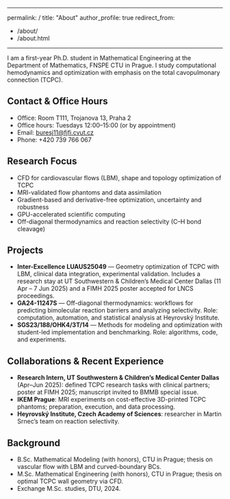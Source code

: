 <!-- about.md -->
---
permalink: /
title: "About"
author_profile: true
redirect_from:
  - /about/
  - /about.html
---

I am a first-year Ph.D. student in Mathematical Engineering at the Department of Mathematics, FNSPE CTU in Prague. I study computational hemodynamics and optimization with emphasis on the total cavopulmonary connection (TCPC). <!-- :contentReference[oaicite:0]{index=0} -->

## Contact & Office Hours
- Office: Room T111, Trojanova 13, Praha 2
- Office hours: Tuesdays 12:00–15:00 (or by appointment)
- Email: buresj11@fjfi.cvut.cz
- Phone: +420 739 766 067 <!-- :contentReference[oaicite:1]{index=1} -->

## Research Focus
- CFD for cardiovascular flows (LBM), shape and topology optimization of TCPC
- MRI-validated flow phantoms and data assimilation
- Gradient-based and derivative-free optimization, uncertainty and robustness
- GPU-accelerated scientific computing
- Off-diagonal thermodynamics and reaction selectivity (C–H bond cleavage) <!-- :contentReference[oaicite:2]{index=2} -->

## Projects
- **Inter-Excellence LUAUS25049** — Geometry optimization of TCPC with LBM, clinical data integration, experimental validation. Includes a research stay at UT Southwestern & Children’s Medical Center Dallas (11 Apr – 7 Jun 2025) and a FIMH 2025 poster accepted for LNCS proceedings. <!-- :contentReference[oaicite:3]{index=3} -->
- **GA24-11247S** — Off-diagonal thermodynamics: workflows for predicting bimolecular reaction barriers and analyzing selectivity. Role: computation, automation, and statistical analysis at Heyrovský Institute. <!-- :contentReference[oaicite:4]{index=4} -->
- **SGS23/188/OHK4/3T/14** — Methods for modeling and optimization with student-led implementation and benchmarking. Role: algorithms, code, and experiments. <!-- :contentReference[oaicite:5]{index=5} -->

## Collaborations & Recent Experience
- **Research Intern, UT Southwestern & Children’s Medical Center Dallas** (Apr–Jun 2025): defined TCPC research tasks with clinical partners; poster at FIMH 2025; manuscript invited to BMMB special issue. <!-- :contentReference[oaicite:6]{index=6} -->
- **IKEM Prague**: MRI experiments on cost-effective 3D-printed TCPC phantoms; preparation, execution, and data processing. <!-- :contentReference[oaicite:7]{index=7} -->
- **Heyrovský Institute, Czech Academy of Sciences**: researcher in Martin Srnec’s team on reaction selectivity. <!-- :contentReference[oaicite:8]{index=8} -->

## Background
- B.Sc. Mathematical Modeling (with honors), CTU in Prague; thesis on vascular flow with LBM and curved-boundary BCs. <!-- :contentReference[oaicite:9]{index=9} -->
- M.Sc. Mathematical Engineering (with honors), CTU in Prague; thesis on optimal TCPC wall geometry via CFD. <!-- :contentReference[oaicite:10]{index=10} -->
- Exchange M.Sc. studies, DTU, 2024. <!-- :contentReference[oaicite:11]{index=11} -->
